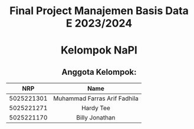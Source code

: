 <div align=center>  

# Final Project Manajemen Basis Data E 2023/2024
# Kelompok NaPI

## Anggota Kelompok: 
|    NRP     |             Name             |
| :--------: | :--------------------------: |
| 5025221301 | Muhammad Farras Arif Fadhila |
| 5025221271 |           Hardy Tee          |
| 5025221170 |        Billy Jonathan        |
</div>